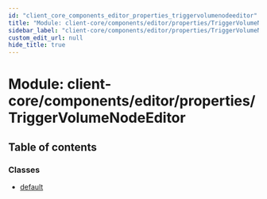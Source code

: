 ```yaml
---
id: "client_core_components_editor_properties_triggervolumenodeeditor"
title: "Module: client-core/components/editor/properties/TriggerVolumeNodeEditor"
sidebar_label: "client-core/components/editor/properties/TriggerVolumeNodeEditor"
custom_edit_url: null
hide_title: true
---
```


# Module: client-core/components/editor/properties/TriggerVolumeNodeEditor

## Table of contents

### Classes

- [default](../classes/client_core_components_editor_properties_triggervolumenodeeditor.default.md)
